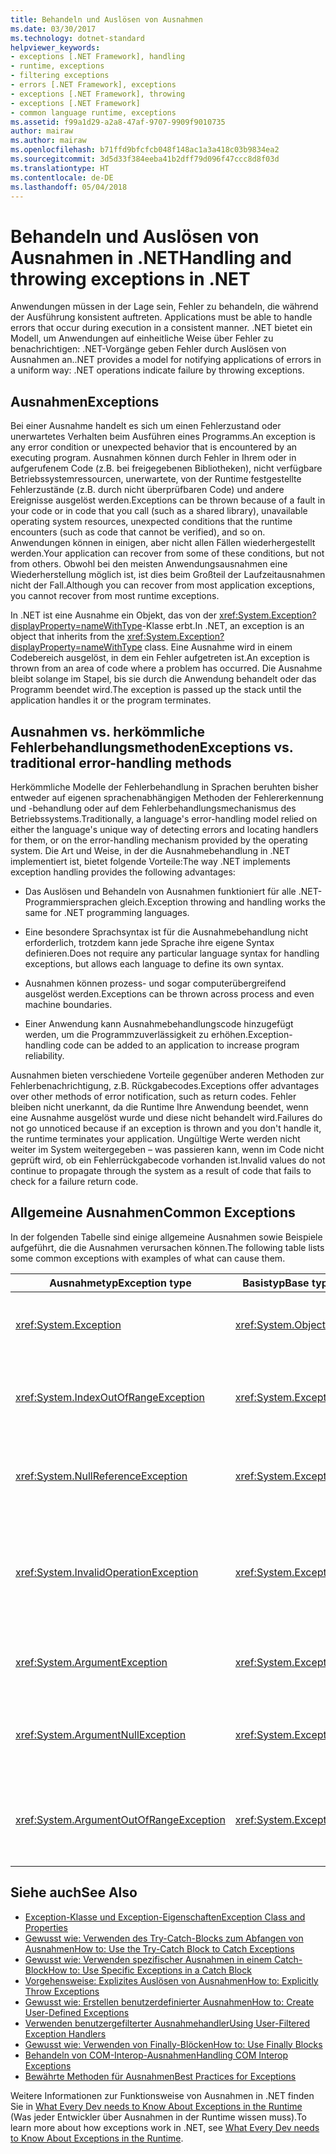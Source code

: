 ```yaml
---
title: Behandeln und Auslösen von Ausnahmen
ms.date: 03/30/2017
ms.technology: dotnet-standard
helpviewer_keywords:
- exceptions [.NET Framework], handling
- runtime, exceptions
- filtering exceptions
- errors [.NET Framework], exceptions
- exceptions [.NET Framework], throwing
- exceptions [.NET Framework]
- common language runtime, exceptions
ms.assetid: f99a1d29-a2a8-47af-9707-9909f9010735
author: mairaw
ms.author: mairaw
ms.openlocfilehash: b71ffd9bfcfcb048f148ac1a3a418c03b9834ea2
ms.sourcegitcommit: 3d5d33f384eeba41b2dff79d096f47ccc8d8f03d
ms.translationtype: HT
ms.contentlocale: de-DE
ms.lasthandoff: 05/04/2018
---
```

# <a name="handling-and-throwing-exceptions-in-net"></a><span data-ttu-id="53c4a-102">Behandeln und Auslösen von Ausnahmen in .NET</span><span class="sxs-lookup"><span data-stu-id="53c4a-102">Handling and throwing exceptions in .NET</span></span>

<span data-ttu-id="53c4a-103">Anwendungen müssen in der Lage sein, Fehler zu behandeln, die während der Ausführung konsistent auftreten. </span><span class="sxs-lookup"><span data-stu-id="53c4a-103">Applications must be able to handle errors that occur during execution in a consistent manner.</span></span> <span data-ttu-id="53c4a-104">.NET bietet ein Modell, um Anwendungen auf einheitliche Weise über Fehler zu benachrichtigen: .NET-Vorgänge geben Fehler durch Auslösen von Ausnahmen an.</span><span class="sxs-lookup"><span data-stu-id="53c4a-104">.NET provides a model for notifying applications of errors in a uniform way: .NET operations indicate failure by throwing exceptions.</span></span>

## <a name="exceptions"></a><span data-ttu-id="53c4a-105">Ausnahmen</span><span class="sxs-lookup"><span data-stu-id="53c4a-105">Exceptions</span></span>

<span data-ttu-id="53c4a-106">Bei einer Ausnahme handelt es sich um einen Fehlerzustand oder unerwartetes Verhalten beim Ausführen eines Programms.</span><span class="sxs-lookup"><span data-stu-id="53c4a-106">An exception is any error condition or unexpected behavior that is encountered by an executing program.</span></span> <span data-ttu-id="53c4a-107">Ausnahmen können durch Fehler in Ihrem oder in aufgerufenem Code (z.B. bei freigegebenen Bibliotheken), nicht verfügbare Betriebssystemressourcen, unerwartete, von der Runtime festgestellte Fehlerzustände (z.B. durch nicht überprüfbaren Code) und andere Ereignisse ausgelöst werden.</span><span class="sxs-lookup"><span data-stu-id="53c4a-107">Exceptions can be thrown because of a fault in your code or in code that you call (such as a shared library), unavailable operating system resources, unexpected conditions that the runtime encounters (such as code that cannot be verified), and so on.</span></span> <span data-ttu-id="53c4a-108">Anwendungen können in einigen, aber nicht allen Fällen wiederhergestellt werden.</span><span class="sxs-lookup"><span data-stu-id="53c4a-108">Your application can recover from some of these conditions, but not from others.</span></span> <span data-ttu-id="53c4a-109">Obwohl bei den meisten Anwendungsausnahmen eine Wiederherstellung möglich ist, ist dies beim Großteil der Laufzeitausnahmen nicht der Fall.</span><span class="sxs-lookup"><span data-stu-id="53c4a-109">Although you can recover from most application exceptions, you cannot recover from most runtime exceptions.</span></span>

<span data-ttu-id="53c4a-110">In .NET ist eine Ausnahme ein Objekt, das von der <xref:System.Exception?displayProperty=nameWithType>-Klasse erbt.</span><span class="sxs-lookup"><span data-stu-id="53c4a-110">In .NET, an exception is an object that inherits from the <xref:System.Exception?displayProperty=nameWithType> class.</span></span> <span data-ttu-id="53c4a-111">Eine Ausnahme wird in einem Codebereich ausgelöst, in dem ein Fehler aufgetreten ist.</span><span class="sxs-lookup"><span data-stu-id="53c4a-111">An exception is thrown from an area of code where a problem has occurred.</span></span> <span data-ttu-id="53c4a-112">Die Ausnahme bleibt solange im Stapel, bis sie durch die Anwendung behandelt oder das Programm beendet wird.</span><span class="sxs-lookup"><span data-stu-id="53c4a-112">The exception is passed up the stack until the application handles it or the program terminates.</span></span>

## <a name="exceptions-vs-traditional-error-handling-methods"></a><span data-ttu-id="53c4a-113">Ausnahmen vs. herkömmliche Fehlerbehandlungsmethoden</span><span class="sxs-lookup"><span data-stu-id="53c4a-113">Exceptions vs. traditional error-handling methods</span></span>

<span data-ttu-id="53c4a-114">Herkömmliche Modelle der Fehlerbehandlung in Sprachen beruhten bisher entweder auf eigenen sprachenabhängigen Methoden der Fehlererkennung und -behandlung oder auf dem Fehlerbehandlungsmechanismus des Betriebssystems.</span><span class="sxs-lookup"><span data-stu-id="53c4a-114">Traditionally, a language's error-handling model relied on either the language's unique way of detecting errors and locating handlers for them, or on the error-handling mechanism provided by the operating system.</span></span> <span data-ttu-id="53c4a-115">Die Art und Weise, in der die Ausnahmebehandlung in .NET implementiert ist, bietet folgende Vorteile:</span><span class="sxs-lookup"><span data-stu-id="53c4a-115">The way .NET implements exception handling provides the following advantages:</span></span>

- <span data-ttu-id="53c4a-116">Das Auslösen und Behandeln von Ausnahmen funktioniert für alle .NET-Programmiersprachen gleich.</span><span class="sxs-lookup"><span data-stu-id="53c4a-116">Exception throwing and handling works the same for .NET programming languages.</span></span>

- <span data-ttu-id="53c4a-117">Eine besondere Sprachsyntax ist für die Ausnahmebehandlung nicht erforderlich, trotzdem kann jede Sprache ihre eigene Syntax definieren.</span><span class="sxs-lookup"><span data-stu-id="53c4a-117">Does not require any particular language syntax for handling exceptions, but allows each language to define its own syntax.</span></span>

- <span data-ttu-id="53c4a-118">Ausnahmen können prozess- und sogar computerübergreifend ausgelöst werden.</span><span class="sxs-lookup"><span data-stu-id="53c4a-118">Exceptions can be thrown across process and even machine boundaries.</span></span>

- <span data-ttu-id="53c4a-119">Einer Anwendung kann Ausnahmebehandlungscode hinzugefügt werden, um die Programmzuverlässigkeit zu erhöhen.</span><span class="sxs-lookup"><span data-stu-id="53c4a-119">Exception-handling code can be added to an application to increase program reliability.</span></span>

<span data-ttu-id="53c4a-120">Ausnahmen bieten verschiedene Vorteile gegenüber anderen Methoden zur Fehlerbenachrichtigung, z.B. Rückgabecodes.</span><span class="sxs-lookup"><span data-stu-id="53c4a-120">Exceptions offer advantages over other methods of error notification, such as return codes.</span></span> <span data-ttu-id="53c4a-121">Fehler bleiben nicht unerkannt, da die Runtime Ihre Anwendung beendet, wenn eine Ausnahme ausgelöst wurde und diese nicht behandelt wird.</span><span class="sxs-lookup"><span data-stu-id="53c4a-121">Failures do not go unnoticed because if an exception is thrown and you don't handle it, the runtime terminates your application.</span></span> <span data-ttu-id="53c4a-122">Ungültige Werte werden nicht weiter im System weitergegeben – was passieren kann, wenn im Code nicht geprüft wird, ob ein Fehlerrückgabecode vorhanden ist.</span><span class="sxs-lookup"><span data-stu-id="53c4a-122">Invalid values do not continue to propagate through the system as a result of code that fails to check for a failure return code.</span></span> 

## <a name="common-exceptions"></a><span data-ttu-id="53c4a-123">Allgemeine Ausnahmen</span><span class="sxs-lookup"><span data-stu-id="53c4a-123">Common Exceptions</span></span>

<span data-ttu-id="53c4a-124">In der folgenden Tabelle sind einige allgemeine Ausnahmen sowie Beispiele aufgeführt, die die Ausnahmen verursachen können.</span><span class="sxs-lookup"><span data-stu-id="53c4a-124">The following table lists some common exceptions with examples of what can cause them.</span></span>

| <span data-ttu-id="53c4a-125">Ausnahmetyp</span><span class="sxs-lookup"><span data-stu-id="53c4a-125">Exception type</span></span> | <span data-ttu-id="53c4a-126">Basistyp</span><span class="sxs-lookup"><span data-stu-id="53c4a-126">Base type</span></span> | <span data-ttu-id="53c4a-127">description</span><span class="sxs-lookup"><span data-stu-id="53c4a-127">Description</span></span> | <span data-ttu-id="53c4a-128">Beispiel</span><span class="sxs-lookup"><span data-stu-id="53c4a-128">Example</span></span> |
| -------------- | --------- | ----------- | ------- |
| <xref:System.Exception> | <xref:System.Object> | <span data-ttu-id="53c4a-129">Die Basisklasse für alle Ausnahmen.</span><span class="sxs-lookup"><span data-stu-id="53c4a-129">Base class for all exceptions.</span></span> | <span data-ttu-id="53c4a-130">Keines (verwenden Sie eine abgeleitete Klasse dieser Ausnahme).</span><span class="sxs-lookup"><span data-stu-id="53c4a-130">None (use a derived class of this exception).</span></span> |
| <xref:System.IndexOutOfRangeException> | <xref:System.Exception> | <span data-ttu-id="53c4a-131">Wird von der Runtime nur dann ausgelöst, wenn ein Array falsch indiziert ist.</span><span class="sxs-lookup"><span data-stu-id="53c4a-131">Thrown by the runtime only when an array is indexed improperly.</span></span> | <span data-ttu-id="53c4a-132">Indizieren eines Arrays außerhalb seines gültigen Bereichs: `arr[arr.Length+1]`</span><span class="sxs-lookup"><span data-stu-id="53c4a-132">Indexing an array outside its valid range: `arr[arr.Length+1]`</span></span> |
| <xref:System.NullReferenceException> | <xref:System.Exception> | <span data-ttu-id="53c4a-133">Wird von der Runtime nur dann ausgelöst, wenn auf ein NULL-Objekt verwiesen wird.</span><span class="sxs-lookup"><span data-stu-id="53c4a-133">Thrown by the runtime only when a null object is referenced.</span></span> | `object o = null; o.ToString();` |
| <xref:System.InvalidOperationException> | <xref:System.Exception> | <span data-ttu-id="53c4a-134">Wird von Methoden ausgelöst, wenn ein ungültiger Status vorliegt.</span><span class="sxs-lookup"><span data-stu-id="53c4a-134">Thrown by methods when in an invalid state.</span></span> | <span data-ttu-id="53c4a-135">Aufrufen von `Enumerator.GetNext()` nach Entfernen eines Elements aus der zugrunde liegenden Auflistung.</span><span class="sxs-lookup"><span data-stu-id="53c4a-135">Calling `Enumerator.GetNext()` after removing an Item from the underlying collection.</span></span> |
| <xref:System.ArgumentException> | <xref:System.Exception> | <span data-ttu-id="53c4a-136">Die Basisklasse für alle Argumentausnahmen.</span><span class="sxs-lookup"><span data-stu-id="53c4a-136">Base class for all argument exceptions.</span></span> | <span data-ttu-id="53c4a-137">Keines (verwenden Sie eine abgeleitete Klasse dieser Ausnahme).</span><span class="sxs-lookup"><span data-stu-id="53c4a-137">None (use a derived class of this exception).</span></span> |
| <xref:System.ArgumentNullException> | <xref:System.Exception> | <span data-ttu-id="53c4a-138">Wird von Methoden ausgelöst, bei denen ein Argument nicht gleich NULL sein darf.</span><span class="sxs-lookup"><span data-stu-id="53c4a-138">Thrown by methods that do not allow an argument to be null.</span></span> | `String s = null; "Calculate".IndexOf (s);` |
| <xref:System.ArgumentOutOfRangeException> | <xref:System.Exception> | <span data-ttu-id="53c4a-139">Wird von Methoden ausgelöst, die überprüfen, ob Argumente in einem angegebenen Bereich liegen.</span><span class="sxs-lookup"><span data-stu-id="53c4a-139">Thrown by methods that verify that arguments are in a given range.</span></span> | `String s = "string"; s.Substring(s.Length+1);` |

## <a name="see-also"></a><span data-ttu-id="53c4a-140">Siehe auch</span><span class="sxs-lookup"><span data-stu-id="53c4a-140">See Also</span></span>

* [<span data-ttu-id="53c4a-141">Exception-Klasse und Exception-Eigenschaften</span><span class="sxs-lookup"><span data-stu-id="53c4a-141">Exception Class and Properties</span></span>](exception-class-and-properties.md)
* [<span data-ttu-id="53c4a-142">Gewusst wie: Verwenden des Try-Catch-Blocks zum Abfangen von Ausnahmen</span><span class="sxs-lookup"><span data-stu-id="53c4a-142">How to: Use the Try-Catch Block to Catch Exceptions</span></span>](how-to-use-the-try-catch-block-to-catch-exceptions.md)
* [<span data-ttu-id="53c4a-143">Gewusst wie: Verwenden spezifischer Ausnahmen in einem Catch-Block</span><span class="sxs-lookup"><span data-stu-id="53c4a-143">How to: Use Specific Exceptions in a Catch Block</span></span>](how-to-use-specific-exceptions-in-a-catch-block.md)
* [<span data-ttu-id="53c4a-144">Vorgehensweise: Explizites Auslösen von Ausnahmen</span><span class="sxs-lookup"><span data-stu-id="53c4a-144">How to: Explicitly Throw Exceptions</span></span>](how-to-explicitly-throw-exceptions.md)
* [<span data-ttu-id="53c4a-145">Gewusst wie: Erstellen benutzerdefinierter Ausnahmen</span><span class="sxs-lookup"><span data-stu-id="53c4a-145">How to: Create User-Defined Exceptions</span></span>](how-to-create-user-defined-exceptions.md)
* [<span data-ttu-id="53c4a-146">Verwenden benutzergefilterter Ausnahmehandler</span><span class="sxs-lookup"><span data-stu-id="53c4a-146">Using User-Filtered Exception Handlers</span></span>](using-user-filtered-exception-handlers.md)
* [<span data-ttu-id="53c4a-147">Gewusst wie: Verwenden von Finally-Blöcken</span><span class="sxs-lookup"><span data-stu-id="53c4a-147">How to: Use Finally Blocks</span></span>](how-to-use-finally-blocks.md)
* [<span data-ttu-id="53c4a-148">Behandeln von COM-Interop-Ausnahmen</span><span class="sxs-lookup"><span data-stu-id="53c4a-148">Handling COM Interop Exceptions</span></span>](handling-com-interop-exceptions.md)
* [<span data-ttu-id="53c4a-149">Bewährte Methoden für Ausnahmen</span><span class="sxs-lookup"><span data-stu-id="53c4a-149">Best Practices for Exceptions</span></span>](best-practices-for-exceptions.md)

<span data-ttu-id="53c4a-150">Weitere Informationen zur Funktionsweise von Ausnahmen in .NET finden Sie in [What Every Dev needs to Know About Exceptions in the Runtime](https://github.com/dotnet/coreclr/blob/master/Documentation/botr/exceptions.md) (Was jeder Entwickler über Ausnahmen in der Runtime wissen muss).</span><span class="sxs-lookup"><span data-stu-id="53c4a-150">To learn more about how exceptions work in .NET, see [What Every Dev needs to Know About Exceptions in the Runtime](https://github.com/dotnet/coreclr/blob/master/Documentation/botr/exceptions.md).</span></span>

